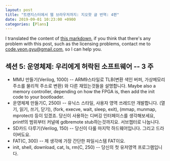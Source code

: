 ```yaml
---
layout: post
title: "트랜지스터에서 웹 브라우저까지: 지오핫 글 번역: 4편"
date: 2019-09-01 10:23:00 +0900
categories: [Plans]
---
```


I translated the content of [this markdown](https://github.com/geohot/fromthetransistor), if you think that there's any problem with this post, such as the licensing problems, contact me to code.yeon.gyu@gmail.com, so I can help you.

## 섹션 5: 운영체제: 우리에게 허락된 소프트웨어 -- 3 주

- MMU 만들기(Verilog, 1000) -- ARM9스타일로 TLB(변환 색인 버퍼, 가상메모리주소를 물리적 주소로 변환) 와 다른 재밌는것들을 설명합니다. Maybe also a memory controller, depending on how the FPGA is, then add the init code to your bootloader.
- 운영체제 만들기C, 2500) -- 유닉스 스타일, 사용자 영역 쓰레드만 개발합니다. (열기, 읽기, 쓰기, 닫기), (fork, execve, wait, sleep, exit), (mmap, munmap, mprotect) 등이 있겠죠. 당신이 사용하는 디버깅 인터페이스를 생각해보세요, printf의 범위부터 커널에 gdbremote stub하는것까지요. 서브챕터로 나눕니다.
- SD카드 다루기(Verilog, 150) -- 당신이 다룰 마지막 하드웨어입니다. 그리고 드라이버도요.
- FAT(C, 300) -- 제 생각에 가장 간단한 파일시스템 FAT이요.
- init, shell, download, cat, ls, rm(C, 250) -- 당신의 첫 유저영역 프로그램입니다.
